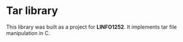 # Tar library

This library was built as a project for **LINFO1252**.
It implements tar file manipulation in C.
